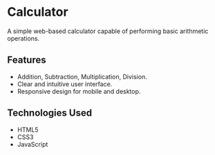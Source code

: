 # Calculator

A simple web-based calculator capable of performing basic arithmetic operations.

## Features

- Addition, Subtraction, Multiplication, Division.
- Clear and intuitive user interface.
- Responsive design for mobile and desktop.

## Technologies Used

- HTML5
- CSS3
- JavaScript

